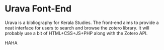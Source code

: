 # Urava Font-End

Urava is a bibliography for Kerala Studies. The front-end aims to provide a neat interface for users to search and browse the zotero library. It will probably use a bit of HTML+CSS+JS+PHP along with the Zotero API. 

HAHA